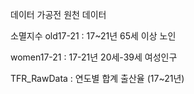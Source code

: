데이터 가공전 원천 데이터

소멸지수 
old17-21 : 17~21년 65세 이상 노인

women17-21 : 17-21년 20세-39세 여성인구 

TFR_RawData : 연도별 합계 출산율 (17~21년)

